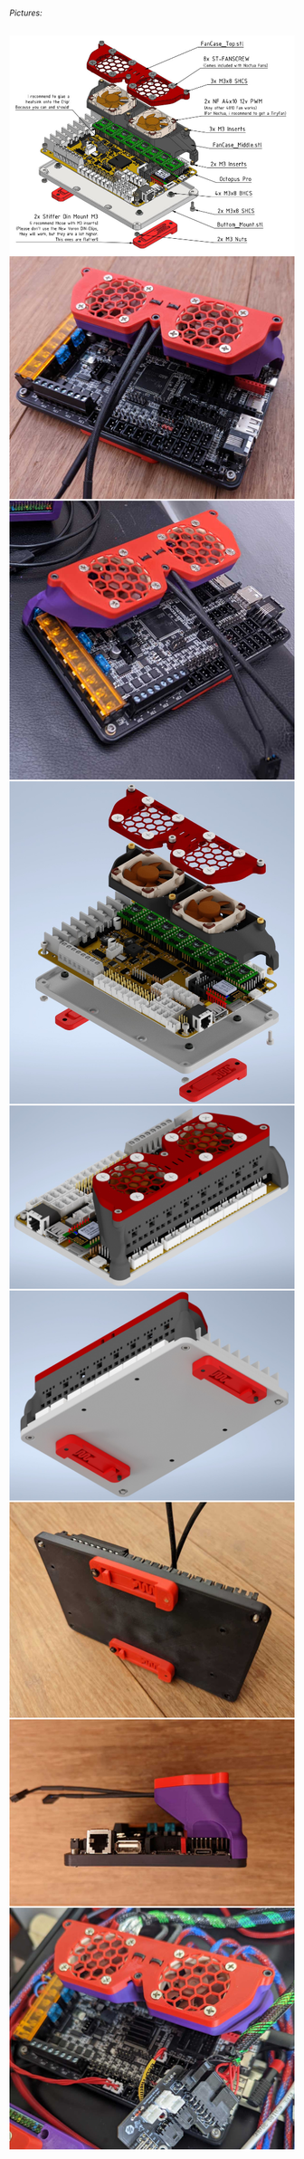 ###### Pictures:

![](./FanCase_BOM.jpg)<br>
![](./4.jpg)<br>
![](./8.jpg)<br>
![](./3.jpg)<br>
![](./1.jpg)<br>
![](./2.jpg)<br>
![](./5.jpg)<br>
![](./6.jpg)<br>
![](./7.jpg)<br>

#
